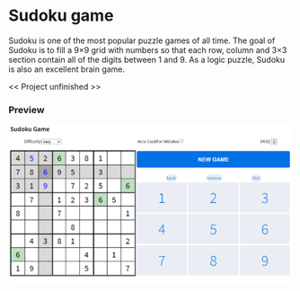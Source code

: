# Sudoku game 

Sudoku is one of the most popular puzzle games of all time. The goal of Sudoku is to fill a 9×9 grid with numbers so that each row, column and 3×3 section contain all of the digits between 1 and 9. As a logic puzzle, Sudoku is also an excellent brain game.


<< Project unfinished >>

### Preview 

![Preview](https://raw.githubusercontent.com/kubo550/sudoku/master/sudoku_preview.png)
